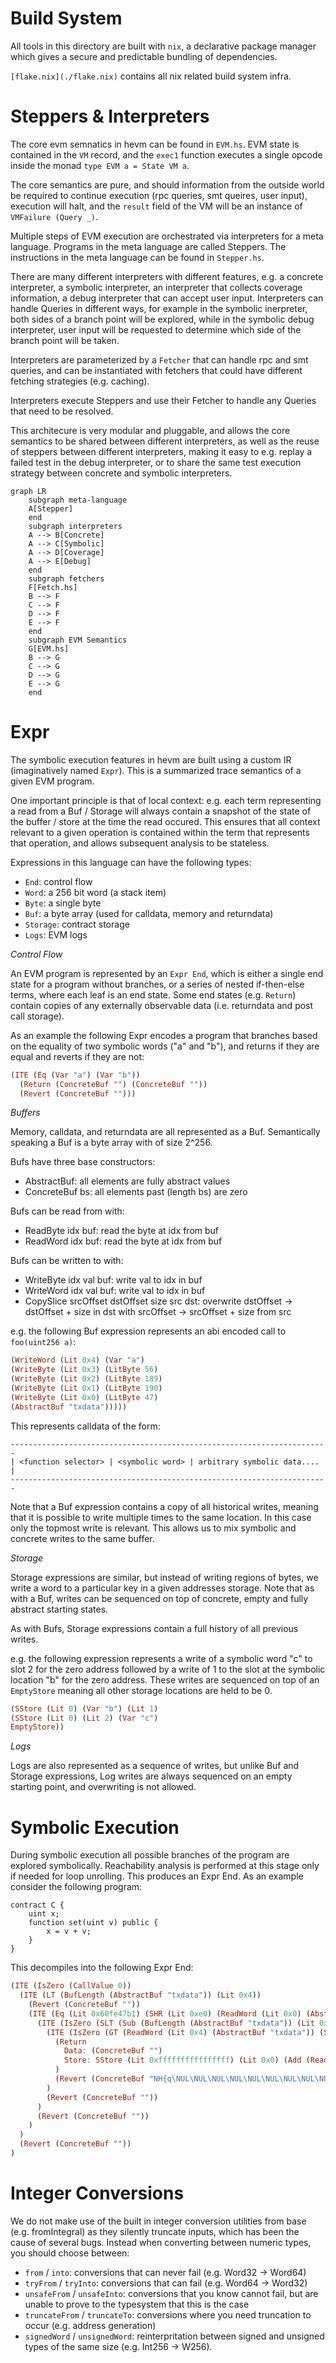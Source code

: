 # Build System

All tools in this directory are built with `nix`, a declarative package manager
which gives a secure and predictable bundling of dependencies.

`[flake.nix](./flake.nix)` contains all nix related build system infra.

# Steppers & Interpreters

The core evm semnatics in hevm can be found in `EVM.hs`. EVM state is contained in the `VM` record,
and the `exec1` function executes a single opcode inside the monad `type EVM a = State VM a`.

The core semantics are pure, and should information from the outside world be required to continue
execution (rpc queries, smt queires, user input), execution will halt, and the `result` field of the
VM will be an instance of `VMFailure (Query _)`.

Multiple steps of EVM execution are orchestrated via interpreters for a meta language. Programs in
the meta language are called Steppers. The instructions in the meta language can be found in
`Stepper.hs`.

There are many different interpreters with different
features, e.g. a concrete interpreter, a symbolic interpreter, an interpreter that collects coverage
information, a debug interpreter that can accept user input. Interpreters can handle Queries in
different ways, for example in the symbolic inerpreter, both sides of a branch point will be
explored, while in the symbolic debug interpreter, user input will be requested to determine which
side of the branch point will be taken.

Interpreters are parameterized by a `Fetcher` that can handle rpc and smt queries, and can be
instantiated with fetchers that could have different fetching strategies (e.g. caching).

Interpreters execute Steppers and use their Fetcher to handle any Queries that need to be resolved.

This architecure is very modular and pluggable, and allows the core semantics to be shared between
different interpreters, as well as the reuse of steppers between different interpreters, making it
easy to e.g. replay a failed test in the debug interpreter, or to share the same test execution
strategy between concrete and symbolic interpreters.

```mermaid
graph LR
    subgraph meta-language
    A[Stepper]
    end
    subgraph interpreters
    A --> B[Concrete]
    A --> C[Symbolic]
    A --> D[Coverage]
    A --> E[Debug]
    end
    subgraph fetchers
    F[Fetch.hs]
    B --> F
    C --> F
    D --> F
    E --> F
    end
    subgraph EVM Semantics
    G[EVM.hs]
    B --> G
    C --> G
    D --> G
    E --> G
    end
```

# Expr

The symbolic execution features in hevm are built using a custom IR (imaginatively named `Expr`). This is a summarized trace semantics of a given EVM program.

One important principle is that of local context: e.g. each term representing a read from a Buf / Storage will always contain a snapshot of the state of the buffer / store at the time the read occured. This ensures that all context relevant to a given operation is contained within the term that represents that operation, and allows subsequent analysis to be stateless.

Expressions in this language can have the following types:

- `End`: control flow
- `Word`: a 256 bit word (a stack item)
- `Byte`: a single byte
- `Buf`: a byte array (used for calldata, memory and returndata)
- `Storage`: contract storage
- `Logs`: EVM logs

*Control Flow*

An EVM program is represented by an `Expr End`, which is either a single end state for a program without branches, or a series of nested if-then-else terms, where each leaf is an end state. Some end states (e.g. `Return`) contain copies of any externally observable data (i.e. returndata and post call storage).

As an example the following Expr encodes a program that branches based on the equality of two symbolic words ("a" and "b"), and returns if they are equal and reverts if they are not:

```haskell
(ITE (Eq (Var "a") (Var "b"))
  (Return (ConcreteBuf "") (ConcreteBuf ""))
  (Revert (ConcreteBuf "")))
```

*Buffers*

Memory, calldata, and returndata are all represented as a Buf. Semantically speaking a Buf is a byte array with of size 2^256.

Bufs have three base constructors:
  - AbstractBuf:    all elements are fully abstract values
  - ConcreteBuf bs: all elements past (length bs) are zero

Bufs can be read from with:
  - ReadByte idx buf: read the byte at idx from buf
  - ReadWord idx buf: read the byte at idx from buf

Bufs can be written to with:
  - WriteByte idx val buf: write val to idx in buf
  - WriteWord idx val buf: write val to idx in buf
  - CopySlice srcOffset dstOffset size src dst:
      overwrite dstOffset -> dstOffset + size in dst with srcOffset -> srcOffset + size from src

e.g. the following Buf expression represents an abi encoded call to `foo(uint256 a)`:

```haskell
(WriteWord (Lit 0x4) (Var "a")
(WriteByte (Lit 0x3) (LitByte 56)
(WriteByte (Lit 0x2) (LitByte 189)
(WriteByte (Lit 0x1) (LitByte 190)
(WriteByte (Lit 0x0) (LitByte 47)
(AbstractBuf "txdata")))))
```

This represents calldata of the form:

```
-----------------------------------------------------------------------
| <function selector> | <symbolic word> | arbitrary symbolic data.... |
-----------------------------------------------------------------------
```

Note that a Buf expression contains a copy of all historical writes, meaning that it is possible to write multiple times to the same location. In this case only the topmost write is relevant. This allows us to mix symbolic and concrete writes to the same buffer.

*Storage*

Storage expressions are similar, but instead of writing regions of bytes, we write a word to a particular key in a given addresses storage. Note that as with a Buf, writes can be sequenced on top of concrete, empty and fully abstract starting states.

As with Bufs, Storage expressions contain a full history of all previous writes.

e.g. the following expression represents a write of a symbolic word "c" to slot 2 for the zero address followed by a write of 1 to the slot at the symbolic location "b" for the zero address. These writes are sequenced on top of an `EmptyStore` meaning all other storage locations are held to be 0.

```haskell
(SStore (Lit 0) (Var "b") (Lit 1)
(SStore (Lit 0) (Lit 2) (Var "c")
EmptyStore))
```

*Logs*

Logs are also represented as a sequence of writes, but unlike Buf and Storage expressions, Log writes are always sequenced on an empty starting point, and overwriting is not allowed.

# Symbolic Execution

During symbolic execution all possible branches of the program are explored symbolically. Reachability analysis is performed at this stage only if needed for loop unrolling. This produces an Expr End. As an example consider the following program:

```solidity
contract C {
    uint x;
    function set(uint v) public {
        x = v + v;
    }
}
```

This decompiles into the following Expr End:

```haskell
(ITE (IsZero (CallValue 0))
  (ITE (LT (BufLength (AbstractBuf "txdata")) (Lit 0x4))
    (Revert (ConcreteBuf ""))
    (ITE (Eq (Lit 0x60fe47b1) (SHR (Lit 0xe0) (ReadWord (Lit 0x0) (AbstractBuf "txdata"))))
      (ITE (IsZero (SLT (Sub (BufLength (AbstractBuf "txdata")) (Lit 0x4)) (Lit 0x20)))
        (ITE (IsZero (GT (ReadWord (Lit 0x4) (AbstractBuf "txdata")) (Sub (Lit 0xffffffffffffffffffffffffffffffffffffffffffffffffffffffffffffffff) (ReadWord (Lit 0x4) (AbstractBuf "txdata")))))
          (Return
            Data: (ConcreteBuf "")
            Store: SStore (Lit 0xffffffffffffffff) (Lit 0x0) (Add (ReadWord (Lit 0x4) (AbstractBuf "txdata")) (ReadWord (Lit 0x4) (AbstractBuf "txdata"))) AbstractStore
          )
          (Revert (ConcreteBuf "NH{q\NUL\NUL\NUL\NUL\NUL\NUL\NUL\NUL\NUL\NUL\NUL\NUL\NUL\NUL\NUL\NUL\NUL\NUL\NUL\NUL\NUL\NUL\NUL\NUL\NUL\NUL\NUL\NUL\NUL\NUL\NUL\DC1"))
        )
        (Revert (ConcreteBuf ""))
      )
      (Revert (ConcreteBuf ""))
    )
  )
  (Revert (ConcreteBuf ""))
)
```

# Integer Conversions

We do not make use of the built in integer conversion utilities from base (e.g. fromIntegral) as they silently truncate inputs, which has been the cause of several bugs. Instead when converting between numeric types, you should choose between:

- `from` / `into`: conversions that can never fail (e.g. Word32 -> Word64)
- `tryFrom` / `tryInto`: conversions that can fail (e.g. Word64 -> Word32)
- `unsafeFrom` / `unsafeInto`: conversions that you know cannot fail, but are unable to prove to the typesystem that this is the case
- `truncateFrom` / `truncateTo`: conversions where you need truncation to occur (e.g. address generation)
- `signedWord` / `unsignedWord`: reinterpritation between signed and unsigned types of the same size (e.g. Int256 -> W256).
